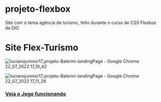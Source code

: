 # projeto-flexbox
 Site com o tema agência de turismo, feito durante o curso de CSS Flexbox da DIO


# Site Flex-Turismo
![lucianojunnior17_projeto-Balerini-landingPage - Google Chrome 22_07_2022 17_10_42](https://user-images.githubusercontent.com/93893533/180520063-0870d17f-d2cc-4879-8392-bb40bcd2a757.png)

![lucianojunnior17_projeto-Balerini-landingPage - Google Chrome 22_07_2022 17_11_28](https://user-images.githubusercontent.com/93893533/180520269-8b0080cf-2136-4254-a768-5bf80a322dde.png)

 <h3><a href="https://johnpetros.github.io/jogo_da_forca/">Veja o Jogo funcionando</a></h3>